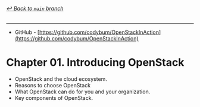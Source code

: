 ###### [_↩ Back to `main` branch_](https://github.com/cuongpiger/openstack)

<hr>

* GitHub - [https://github.com/codybum/OpenStackInAction](https://github.com/codybum/OpenStackInAction)
# Chapter 01. Introducing OpenStack
* OpenStack and the cloud ecosystem.
* Reasons to choose OpenStack
* What OpenStack can do for you and your organization.
* Key components of OpenStack.

